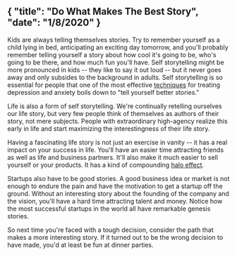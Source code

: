 {
  "title": "Do What Makes The Best Story",
  "date": "1/8/2020"
}
---

Kids are always telling themselves stories. Try to remember yourself as a child lying in bed, anticipating an exciting day tomorrow, and you'll probably remember telling yourself a story about how cool it's going to be, who's going to be there, and how much fun you'll have. Self storytelling might be more pronounced in kids -- they like to say it out loud -- but it never goes away and only subsides to the background in adults. Self storytelling is so essential for people that one of the most effective [techniques](https://en.wikipedia.org/wiki/Cognitive_behavioral_therapy) for treating depression and anxiety boils down to "tell yourself better stories." 

Life is also a form of self storytelling. We're continually retelling ourselves our life story, but very few people think of themselves as authors of their story, not mere subjects. People with extraordinary high-agency realize this early in life and start maximizing the interestingness of their life story.

Having a fascinating life story is not just an exercise in vanity -- it has a real impact on your success in life. You'll have an easier time attracting friends as well as life and business partners. It'll also make it much easier to sell yourself or your products. It has a kind of compounding [halo effect](https://en.wikipedia.org/wiki/Halo_effect).

Startups also have to be good stories. A good business idea or market is not enough to endure the pain and have the motivation to get a startup off the ground. Without an interesting story about the founding of the company and the vision, you'll have a hard time attracting talent and money. Notice how the most successful startups in the world all have remarkable genesis stories. 

So next time you're faced with a tough decision, consider the path that makes a more interesting story. If it turned out to be the wrong decision to have made, you'd at least be fun at dinner parties.